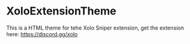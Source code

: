 # XoloExtensionTheme
This is a HTML theme for tehe Xolo Sniper extension, get the extension here: https://discord.gg/xolo
